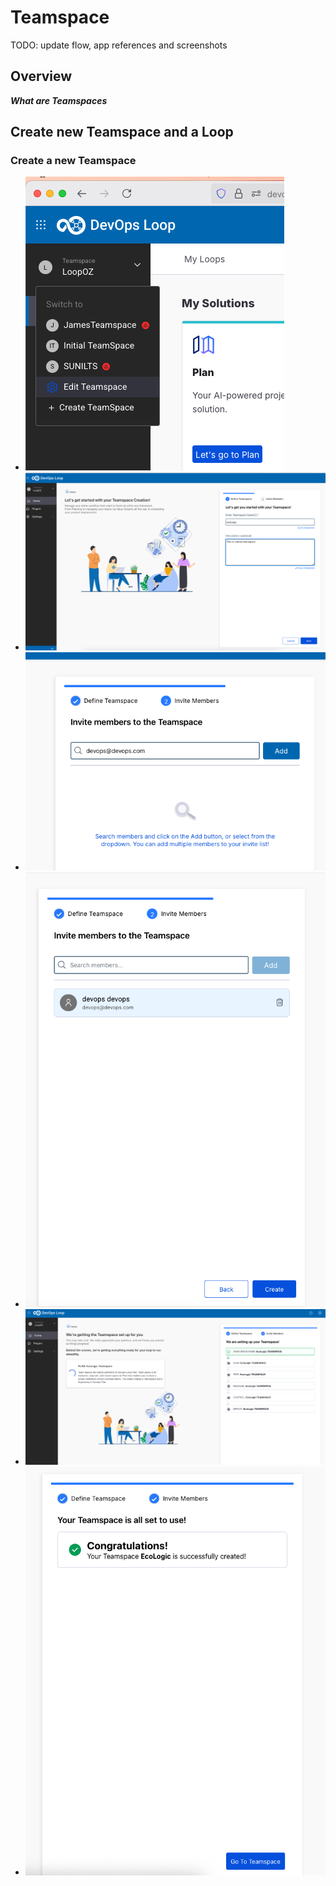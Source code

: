 # Teamspace

TODO: update flow, app references and screenshots

## Overview

_**What are Teamspaces**_

## Create new Teamspace and a Loop

### Create a new Teamspace

- ![Teamspace menue](../media/Loop_Teamspace_01_Menue.png)
- ![Teamspace - Create New](../media/Loop_Teamspace_02_CreateNew_Dialog.png)
- ![Teamspace - Create New - search Member](../media/Loop_Teamspace_03_CreateNew_searchMember.png)
- ![Teamspace - Create New - Member added](../media/Loop_Teamspace_04_CreateNew_MemberAdded.png)
- ![Teamspace - Create New - creation process started](../media/Loop_Teamspace_05_CreateNew_creation.png)
- ![Teamspace - Create New - creation successfull](../media/Loop_Teamspace_06_CreateNew_success.png)
